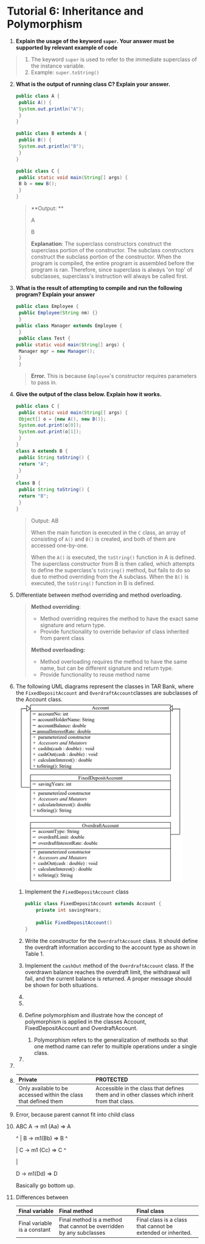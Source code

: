 # Tutorial 6: Inheritance and Polymorphism

1. **Explain the usage of the keyword `super`. Your answer must be supported by relevant example of code**

  > 1. The keyword `super` is used to refer to the immediate superclass of the instance variable.
  > 2. Example: `super.toString()`

2. **What is the output of running class C? Explain your answer.**

   ```java
   public class A {
    public A() {
    System.out.println("A");
    }
   }
   ```

   ```java
   public class B extends A {
    public B() {
    System.out.println("B");
    }
   }
   ```

   ```java
   public class C {
    public static void main(String[] args) {
    B b = new B();
    }
   }
   ```

   > **Output: **
   >
   > A
   >
   > B
   >
   > **Explanation**: The superclass constructors construct the superclass portion of the constructor. The subclass constructors construct the subclass portion of the constructor. When the program is compiled, the entire program is assembled before the program is ran. Therefore, since superclass is always 'on top' of subclasses, superclass's instruction will always be called first.

3. **What is the result of attempting to compile and run the following program? Explain your answer**

   ```java
   public class Employee {
    public Employee(String nm) {}
    }
   public class Manager extends Employee {
    }
    public class Test {
   public static void main(String[] args) {
    Manager mgr = new Manager();
    }
    }
   ```

   > **Error.** This is because `Employee`'s constructor requires parameters to pass in.

4. **Give the output of the class below. Explain how it works.**

   ```java
   public class C {
    public static void main(String[] args) {
    Object[] o = {new A(), new B()};
    System.out.print(o[0]);
    System.out.print(o[1]);
    }
   }
   class A extends B {
    public String toString() {
    return "A";
    }
   }
   class B {
    public String toString() {
    return "B";
    }
   }
   ```

   > Output: AB
   >
   > 
   >
   > When the main function is executed in the `C` class, an array of consisting of `A()` and `B()` is created, and both of them are accessed one-by-one.
   >
   > When the `A()` is executed, the `toString()` function in A is defined. The superclass constructor from B is then called, which attempts to define the superclass's `toString()` method, but fails to do so due to method overriding from the A subclass.
   > When the `B()` is executed, the `toString()` function in B is defined.

5. Differentiate between method overriding and method overloading.

   > **Method overriding**: 
   >
   > - Method overriding requires the method to have the exact same signature and return type.
   > - Provide functionality to override behavior of class inherited from parent class
   >
   > **Method overloading:** 
   >
   > - Method overloading requires the method to have the same name, but can be different signature and return type. 
   > - Provide functionality to reuse method name

6. The following UML diagrams represent the classes in TAR Bank, where the `FixedDepositAccount` and `OverdraftAccount`classes are subclasses of the Account class. 
   ![Account UML Diagram](img/Account-img-T6Q6)

   1. Implement the `FixedDepositAccount` class

      ```java
      public class FixedDepositAccount extends Account {
          private int savingYears;
          
          public FixedDepositAccount()
      }
      ```

      

   2. Write the constructor for the `OverdraftAccount` class. It should define the overdraft information according to the account type as shown in Table 1.

   3. Implement the `cashOut` method of the `OverdraftAccount` class. If the overdrawn balance reaches the overdraft limit, the withdrawal will fail, and the current balance is returned. A proper message should be shown for both situations.

   4.  

   5.  

   6. Define polymorphism and illustrate how the concept of polymorphism is applied in the classes Account, FixedDepositAccount and OverdraftAccount.

      1. Polymorphism refers to the generalization of methods so that one method name can refer to multiple operations under a single class.

   7. 
   
7. 

   1. | Private                                                      | PROTECTED                                                    |
      | ------------------------------------------------------------ | ------------------------------------------------------------ |
      | Only available to be accessed within the class that defined them | Accessible in the class that defines them and in other classes which inherit from that class. |

8. Error, because parent cannot fit into child class

9. ABC
   A -> m1 (Aa) => A

   ^
   |
   B -> m1(Bb) => B
   ^

   |
   C -> m1 (Cc) => C
   ^

   |

   D -> m1(Dd) => D

   Basically go bottom up.

   

10. Differences between 

    | Final variable               | Final method                                                 | Final class                                                  |
    | ---------------------------- | ------------------------------------------------------------ | ------------------------------------------------------------ |
    | Final variable is a constant | Final method is a method that cannot be overridden by any subclasses | Final class is a class that cannot be extended or inherited. |

    

